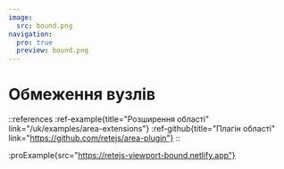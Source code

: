 ```yaml
---
image:
  src: bound.png
navigation:
  pro: true
  preview: bound.png
---
```


# Обмеження вузлів

::references
:ref-example{title="Розширення області" link="/uk/examples/area-extensions"}
:ref-github{title="Плагін області" link="https://github.com/retejs/area-plugin"}
::

:proExample{src="https://retejs-viewport-bound.netlify.app"}
